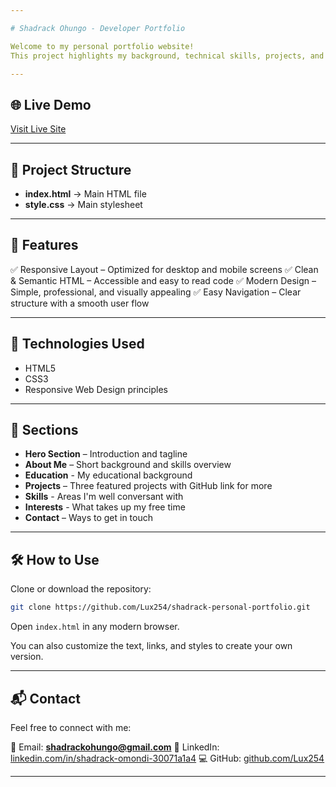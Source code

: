 ```yaml
---

# Shadrack Ohungo - Developer Portfolio

Welcome to my personal portfolio website!
This project highlights my background, technical skills, projects, and contact details. It is built with **HTML and CSS** to showcase my abilities in front-end web development while creating a professional platform to display my work.

---
```


## 🌐 Live Demo

[Visit Live Site](https://lux254.github.io/shadrack-personal-portfolio/)

---

## 📁 Project Structure

* **index.html** → Main HTML file
* **style.css** → Main stylesheet

---

## 📌 Features

✅ Responsive Layout – Optimized for desktop and mobile screens
✅ Clean & Semantic HTML – Accessible and easy to read code
✅ Modern Design – Simple, professional, and visually appealing
✅ Easy Navigation – Clear structure with a smooth user flow

---

## 🚀 Technologies Used

* HTML5
* CSS3
* Responsive Web Design principles

---

## 📄 Sections

* **Hero Section** – Introduction and tagline
* **About Me** – Short background and skills overview
* **Education** - My educational background
* **Projects** – Three featured projects with GitHub link for more
* **Skills** - Areas I'm well conversant with
* **Interests** - What takes up my free time
* **Contact** – Ways to get in touch

---

## 🛠 How to Use

Clone or download the repository:

```bash
git clone https://github.com/Lux254/shadrack-personal-portfolio.git
```

Open `index.html` in any modern browser.

You can also customize the text, links, and styles to create your own version.

---

## 📬 Contact

Feel free to connect with me:

📧 Email: **[shadrackohungo@gmail.com](mailto:shadrackohungo@gmail.com)**
🔗 LinkedIn: [linkedin.com/in/shadrack-omondi-30071a1a4](https://www.linkedin.com/in/shadrack-omondi-30071a1a4/)
💻 GitHub: [github.com/Lux254](https://github.com/Lux254)

---
